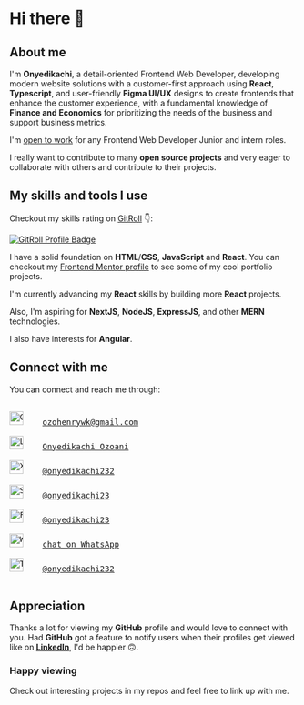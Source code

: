 # Hi there 👋

## About me

<!--
**OnyedikachiOzoani/OnyedikachiOzoani** is a ✨ _special_ ✨ repository because its `README.md` (this file) appears on your GitHub profile.

Here are some ideas to get you started:

- 🔭 I’m currently working on ...
- 🌱 I’m currently learning ...
- 👯 I’m looking to collaborate on ...
- 🤔 I’m looking for help with ...
- 💬 Ask me about ...
- 📫 How to reach me: ...
- 😄 Pronouns: ...
- ⚡ Fun fact: ...
-->

I'm **Onyedikachi**, a detail-oriented Frontend Web Developer, developing modern website solutions with a customer-first approach using **React**, **Typescript**, and user-friendly **Figma UI/UX** designs to create frontends that enhance the customer experience, with a fundamental knowledge of **Finance and Economics** for prioritizing the needs of the business and support business metrics.  

I'm [open to work](https://www.linkedin.com/in/onyedikachi23) for any Frontend Web Developer Junior and intern roles.

I really want to contribute to many **open source projects** and very eager to collaborate with others and contribute to their projects.

## My skills and tools I use

Checkout my skills rating on [GitRoll](https://gitroll.io/profile/u8P8zSPiWPPVsp0RCEmPmzpE9RMA2) 👇:

<a href="https://gitroll.io/profile/u8P8zSPiWPPVsp0RCEmPmzpE9RMA2" target="_blank"><img src="https://gitroll.io/api/badges/profiles/v1/u8P8zSPiWPPVsp0RCEmPmzpE9RMA2" alt="GitRoll Profile Badge"/></a>

I have a solid foundation on **HTML**/**CSS**, **JavaScript** and **React**. You can checkout my [Frontend Mentor profile](https://www.frontendmentor.io/profile/onyedikachi23) to see some of my cool portfolio projects.  

I'm currently advancing my **React** skills by building more **React** projects.

Also, I'm aspiring for **NextJS**, **NodeJS**, **ExpressJS**, and other **MERN** technologies.  

I also have interests for **Angular**.

## Connect with me

You can connect and reach me through: 

<pre>

<a href="mailto:ozohenrywk@gmail.com" target="_blank"><img src="https://asset.brandfetch.io/id5o3EIREg/id6PVBBFQj.svg" alt="Gmail logo" width="24px" height="24px"/></a>    <a href="mailto:ozohenrywk@gmail.com" target="_blank">ozohenrywk@gmail.com</a>

<a href="https://www.linkedin.com/in/onyedikachi23/" target="_blank"><img src="https://asset.brandfetch.io/idJFz6sAsl/idO-lr4BCK.jpeg" alt="LinkedIn logo" width="24px" height="24px"/></a>    <a href="https://www.linkedin.com/in/onyedikachi23/" target="_blank">Onyedikachi Ozoani</a>

<a href="https://x.com/onyedikachi232" target="_blank"><img src="https://asset.brandfetch.io/idS5WhqBbM/idnz5G46Uq.jpeg" alt="X - Twitter logo" width="24px" height="24px"/></a>    <a href="https://x.com/onyedikachi232" target="_blank">@onyedikachi232</a>

<a href="https://stackoverflow.com/users/21363556/onyedikachi23" target="_blank"><img src="https://asset.brandfetch.io/ididrzcc2B/idge1taLhI.png" alt="Stack Overflow logo" width="24px" height="24px"/></a>    <a href="https://stackoverflow.com/users/21363556/onyedikachi23" target="_blank">@onyedikachi23</a>

<a href="https://www.frontendmentor.io/profile/onyedikachi23" target="_blank"><img src="https://asset.brandfetch.io/id-7PJzcYu/idDksQWGNy.jpeg" alt="Frontend Mentor logo" width="24px" height="24px"/></a>    <a href="https://www.frontendmentor.io/profile/onyedikachi23" target="_blank">@onyedikachi23</a>

<a href="https://wa.me/2348160836710" target="_blank"><img src="https://asset.brandfetch.io/id6Zq084G_/idc8kg0v_f.svg" alt="WhatsApp logo" width="24px" height="24px"/></a>    <a href="https://wa.me/2348160836710" target="_blank">chat on WhatsApp</a>

<a href="https://t.me/onyedikachi232" target="_blank"><img src="https://asset.brandfetch.io/id68S6e-Gp/id4intND9w.svg" alt="Telegram logo" width="24px" height="24px"/></a>    <a href="https://t.me/onyedikachi232" target="_blank">@onyedikachi232</a>

</pre> 

## Appreciation

Thanks a lot for viewing my **GitHub** profile and would love to connect with you. Had **GitHub** got a feature to notify users when their profiles get viewed like on [**LinkedIn**](https://www.linkedin.com/in/onyedikachi23), I'd be happier 🙃.

### Happy viewing 

Check out interesting projects in my repos and feel free to link up with me.
